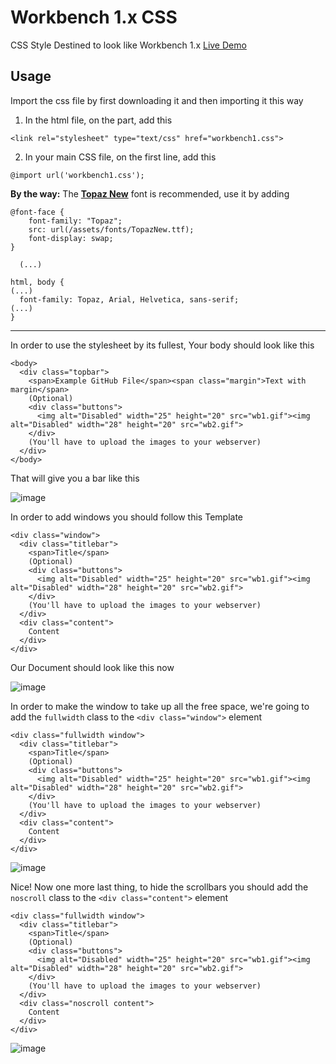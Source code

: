 # Workbench 1.x CSS
CSS Style Destined to look like Workbench 1.x [Live Demo](https://xproot.github.io/Workbench1CSS/)

## Usage
Import the css file by first downloading it and then importing it this way
1. In the html file, on the <head> part, add this 
```
<link rel="stylesheet" type="text/css" href="workbench1.css">  
```
2. In your main CSS file, on the first line, add this
```
@import url('workbench1.css');  
```
  
**By the way:** The [**Topaz New**](https://www.dafont.com/topaz-new.font) font is recommended, use it by adding 
```
@font-face {
    font-family: "Topaz";
    src: url(/assets/fonts/TopazNew.ttf);
    font-display: swap;
}

  (...)
 
html, body { 
(...)
  font-family: Topaz, Arial, Helvetica, sans-serif; 
(...)
}
```

---
  
In order to use the stylesheet by its fullest, Your body should look like this
```
<body>
  <div class="topbar">
    <span>Example GitHub File</span><span class="margin">Text with margin</span>   
    (Optional)
    <div class="buttons">
      <img alt="Disabled" width="25" height="20" src="wb1.gif"><img alt="Disabled" width="28" height="20" src="wb2.gif"> 
    </div>
    (You'll have to upload the images to your webserver)
  </div>
</body>
```
  
That will give you a bar like this
  
![image](https://user-images.githubusercontent.com/49620652/172032152-d39fe635-f599-49d9-bc38-c5f0ac5c1125.png)


In order to add windows you should follow this Template
```
<div class="window">
  <div class="titlebar">
    <span>Title</span>
    (Optional)
    <div class="buttons">
      <img alt="Disabled" width="25" height="20" src="wb1.gif"><img alt="Disabled" width="28" height="20" src="wb2.gif">
    </div>
    (You'll have to upload the images to your webserver)
  </div>
  <div class="content">
    Content
  </div>
</div>
```
Our Document should look like this now
  
![image](https://user-images.githubusercontent.com/49620652/172032161-385d2547-c641-47f6-8c6d-ceb0f33e30e6.png)

In order to make the window to take up all the free space, we're going to add the ```fullwidth``` class to the ```<div class="window">``` element
  
```
<div class="fullwidth window">
  <div class="titlebar">
    <span>Title</span>
    (Optional)
    <div class="buttons">
      <img alt="Disabled" width="25" height="20" src="wb1.gif"><img alt="Disabled" width="28" height="20" src="wb2.gif">
    </div>
    (You'll have to upload the images to your webserver)
  </div>
  <div class="content">
    Content
  </div>
</div>
```
  
![image](https://user-images.githubusercontent.com/49620652/172032192-48bf21db-e928-45cf-b9a4-2569a636f868.png)
  
Nice! Now one more last thing, to hide the scrollbars you should add the ```noscroll``` class to the ```<div class="content">``` element
  
```
<div class="fullwidth window">
  <div class="titlebar">
    <span>Title</span>
    (Optional)
    <div class="buttons">
      <img alt="Disabled" width="25" height="20" src="wb1.gif"><img alt="Disabled" width="28" height="20" src="wb2.gif">
    </div>
    (You'll have to upload the images to your webserver)
  </div>
  <div class="noscroll content">
    Content
  </div>
</div>
```
  ![image](https://user-images.githubusercontent.com/49620652/172032238-db37419e-79b3-495c-9f29-72e1a4724c0f.png)
